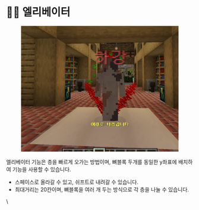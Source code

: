 # 🧗‍♀️ 엘리베이터

<figure><img src="../../.gitbook/assets/image (9).png" alt=""><figcaption></figcaption></figure>

엘리베이터 기능은 층을 빠르게 오가는 방법이며, 뼈블록 두개를 동일한 y좌표에  배치하여 기능을 사용할 수 있습니다.

* 스페이스로 올라갈 수 있고, 쉬프트로 내려갈 수 있습니다.
* 최대거리는 20칸이며, 뼈블록을 여러 개 두는 방식으로 각 층을 나눌 수 있습니다.

\
